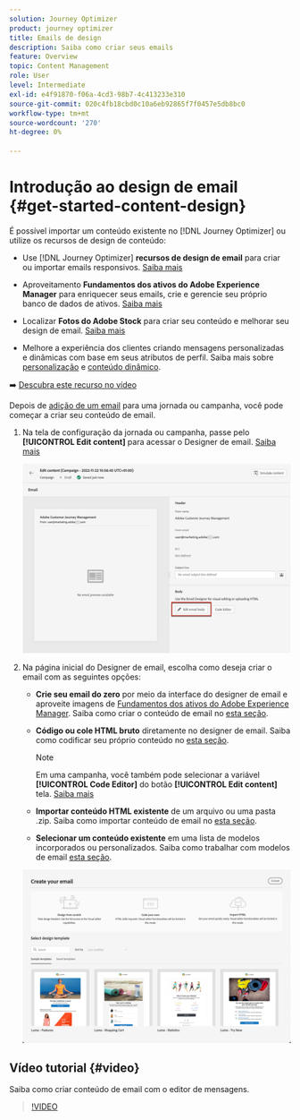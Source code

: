 ```yaml
---
solution: Journey Optimizer
product: journey optimizer
title: Emails de design
description: Saiba como criar seus emails
feature: Overview
topic: Content Management
role: User
level: Intermediate
exl-id: e4f91870-f06a-4cd3-98b7-4c413233e310
source-git-commit: 020c4fb18cbd0c10a6eb92865f7f0457e5db8bc0
workflow-type: tm+mt
source-wordcount: '270'
ht-degree: 0%

---
```


# Introdução ao design de email {#get-started-content-design}

É possível importar um conteúdo existente no [!DNL Journey Optimizer] ou utilize os recursos de design de conteúdo:

* Use [!DNL Journey Optimizer] **recursos de design de email** para criar ou importar emails responsivos. [Saiba mais](content-from-scratch.md)

* Aproveitamento **Fundamentos dos ativos do Adobe Experience Manager** para enriquecer seus emails, crie e gerencie seu próprio banco de dados de ativos. [Saiba mais](assets-essentials.md)

* Localizar **Fotos do Adobe Stock** para criar seu conteúdo e melhorar seu design de email. [Saiba mais](stock.md)

* Melhore a experiência dos clientes criando mensagens personalizadas e dinâmicas com base em seus atributos de perfil. Saiba mais sobre [personalização](../personalization/personalize.md) e [conteúdo dinâmico](../personalization/get-started-dynamic-content.md).

➡️ [Descubra este recurso no vídeo](#video)

Depois de [adição de um email](create-email.md) para uma jornada ou campanha, você pode começar a criar seu conteúdo de email.

1. Na tela de configuração da jornada ou campanha, passe pelo **[!UICONTROL Edit content]** para acessar o Designer de email. [Saiba mais](create-email.md#define-email-content)

   ![](assets/email_designer_edit_email_body.png)

1. Na página inicial do Designer de email, escolha como deseja criar o email com as seguintes opções:

   * **Crie seu email do zero** por meio da interface do designer de email e aproveite imagens de [Fundamentos dos ativos do Adobe Experience Manager](assets-essentials.md). Saiba como criar o conteúdo de email no [esta seção](content-from-scratch.md).

   * **Código ou cole HTML bruto** diretamente no designer de email. Saiba como codificar seu próprio conteúdo no [esta seção](code-content.md).

      >[!NOTE]
      >
      >Em uma campanha, você também pode selecionar a variável **[!UICONTROL Code Editor]** do botão **[!UICONTROL Edit content]** tela. [Saiba mais](create-email.md#define-email-content)


   * **Importar conteúdo HTML existente** de um arquivo ou uma pasta .zip. Saiba como importar conteúdo de email no [esta seção](existing-content.md).

   * **Selecionar um conteúdo existente** em uma lista de modelos incorporados ou personalizados. Saiba como trabalhar com modelos de email [esta seção](email-templates.md).

   ![](assets/email_designer_create_options.png)

## Vídeo tutorial {#video}

Saiba como criar conteúdo de email com o editor de mensagens.

>[!VIDEO](https://video.tv.adobe.com/v/334150?quality=12)